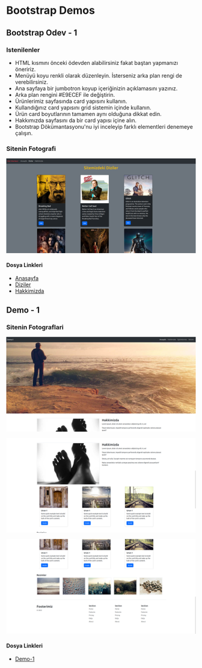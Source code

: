 # Bootstrap Demos

## Bootstrap Odev - 1

### Istenilenler

- HTML kısmını önceki ödevden alabilirsiniz fakat baştan yapmanızı öneririz.
- Menüyü koyu renkli olarak düzenleyin. İsterseniz arka plan rengi de verebilirsiniz.
- Ana sayfaya bir jumbotron koyup içeriğinizin açıklamasını yazınız.
- Arka plan rengini #E9ECEF ile değiştirin.
- Ürünlerimiz sayfasında card yapısını kullanın.
- Kullandığınız card yapısını grid sistemin içinde kullanın.
- Ürün card boyutlarının tamamen aynı olduğuna dikkat edin.
- Hakkımızda sayfasını da bir card yapısı içine alın.
- Bootstrap Dökümantasyonu'nu iyi inceleyip farklı elementleri denemeye çalışın.

### Sitenin Fotografi

![](https://github.com/rrob1n/frontend-bootstrap-demos/blob/main/project-images-for-md-file/Screenshot%20from%202023-03-03%2015-03-40.png?raw=true)

#### Dosya Linkleri

- [Anasayfa](https://github.com/rrob1n/frontend-bootstrap-demos/blob/main/odev1/odev1.html)
- [Diziler](https://github.com/rrob1n/frontend-bootstrap-demos/blob/main/odev1/odev1-dizler.html)
- [Hakkimizda](https://github.com/rrob1n/frontend-bootstrap-demos/blob/main/odev1/odev1-hakkimizda.html)

## Demo - 1 

### Sitenin Fotograflari

 ![](https://github.com/rrob1n/frontend-bootstrap-demos/blob/main/project-images-for-md-file/Screenshot%20from%202023-03-01%2023-52-40.png?raw=true)

 ![](https://github.com/rrob1n/frontend-bootstrap-demos/blob/main/project-images-for-md-file/Screenshot%20from%202023-03-01%2023-52-53.png?raw=true)

 ![](https://github.com/rrob1n/frontend-bootstrap-demos/blob/main/project-images-for-md-file/Screenshot%20from%202023-03-01%2023-52-59.png?raw=true)

 #### Dosya Linkleri

 - [Demo-1](https://github.com/rrob1n/frontend-bootstrap-demos/blob/main/demo1/demo1.html)